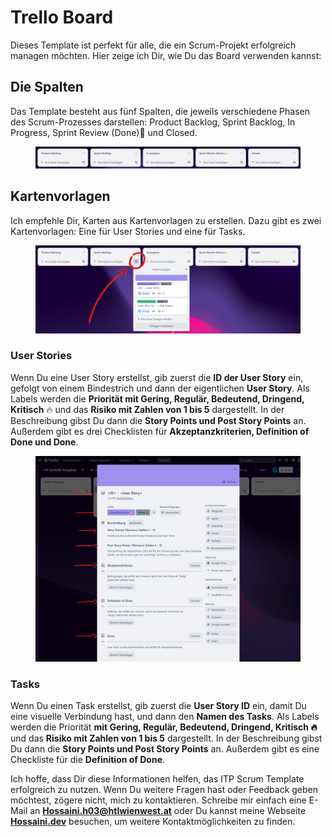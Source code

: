 # Trello Board

Dieses Template ist perfekt für alle, die ein Scrum-Projekt erfolgreich managen möchten. Hier zeige ich Dir, wie Du das Board verwenden kannst:

## Die Spalten

Das Template besteht aus fünf Spalten, die jeweils verschiedene Phasen des Scrum-Prozesses darstellen: Product Backlog, Sprint Backlog, In Progress, Sprint Review (Done)🙌 und Closed.

<figure><img src="../.gitbook/assets/image (7).png" alt=""><figcaption></figcaption></figure>

## Kartenvorlagen

Ich empfehle Dir, Karten aus Kartenvorlagen zu erstellen. Dazu gibt es zwei Kartenvorlagen: Eine für User Stories und eine für Tasks.

<figure><img src="../.gitbook/assets/image.png" alt=""><figcaption></figcaption></figure>

### User Stories

Wenn Du eine User Story erstellst, gib zuerst die **ID der User Story** ein, gefolgt von einem Bindestrich und dann der eigentlichen **User Story**. Als Labels werden die **Priorität mit Gering, Regulär, Bedeutend, Dringend, Kritisch** 🔥 und das **Risiko mit Zahlen von 1 bis 5** dargestellt. In der Beschreibung gibst Du dann die **Story Points und Post Story Points** an. Außerdem gibt es drei Checklisten für **Akzeptanzkriterien, Definition of Done und Done**.

<figure><img src="../.gitbook/assets/image (3).png" alt=""><figcaption></figcaption></figure>

### Tasks

Wenn Du einen Task erstellst, gib zuerst die **User Story ID** ein, damit Du eine visuelle Verbindung hast, und dann den **Namen des Tasks**. Als Labels werden die Priorität **mit Gering, Regulär, Bedeutend, Dringend, Kritisch 🔥** und das **Risiko mit Zahlen von 1 bis 5** dargestellt. In der Beschreibung gibst Du dann die **Story Points und Post Story Points** an. Außerdem gibt es eine Checkliste für die **Definition of Done**.

Ich hoffe, dass Dir diese Informationen helfen, das ITP Scrum Template erfolgreich zu nutzen. Wenn Du weitere Fragen hast oder Feedback geben möchtest, zögere nicht, mich zu kontaktieren. Schreibe mir einfach eine E-Mail an [**Hossaini.h03@htlwienwest.at**](mailto:Hossaini.h03@htlwienwest.at?subject=ITP%20SCRUM%20Template) oder Du kannst meine Webseite [**Hossaini.dev**](https://hossaini.dev/) besuchen, um weitere Kontaktmöglichkeiten zu finden.
